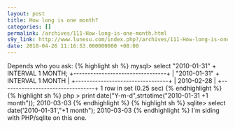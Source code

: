 ```yaml
---
layout: post
title: How long is one month?
categories: []
permalink: /archives/111-How-long-is-one-month.html
s9y_link: http://www.lunesu.com/index.php?/archives/111-How-long-is-one-month.html
date: 2010-04-26 11:16:53.000000000 +08:00
---
```

Depends who you ask:
{% highlight sh %}
mysql> select "2010-01-31" + INTERVAL 1 MONTH;
+---------------------------------+
| "2010-01-31" + INTERVAL 1 MONTH |
+---------------------------------+
| 2010-02-28                      |
+---------------------------------+
1 row in set (0.25 sec)
{% endhighlight %}
{% highlight sh %}
php > print date("Y-m-d",strtotime("2010-01-31 +1 month"));
2010-03-03
{% endhighlight %}
{% highlight sh %}
sqlite> select date('2010-01-31',"+1 month");
2010-03-03
{% endhighlight %}
I'm siding with PHP/sqlite on this one.
